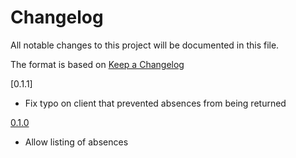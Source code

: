 # Changelog

All notable changes to this project will be documented in this file.

The format is based on [Keep a Changelog]

[0.1.1]

- Fix typo on client that prevented absences from being returned

[0.1.0]

- Allow listing of absences

[0.1.0]: https://github.com/dxw/breathe_ruby/releases/tag/0.1.0
[keep a changelog]: https://keepachangelog.com/en/1.0.0/
